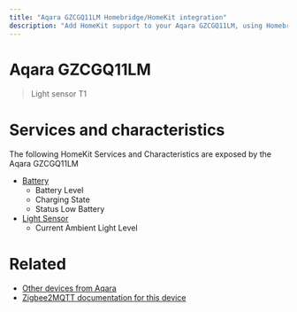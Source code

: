 ```yaml
---
title: "Aqara GZCGQ11LM Homebridge/HomeKit integration"
description: "Add HomeKit support to your Aqara GZCGQ11LM, using Homebridge, Zigbee2MQTT and homebridge-z2m."
---
```

<!---
This file has been GENERATED using src/docgen/docgen.ts
DO NOT EDIT THIS FILE MANUALLY!
-->
# Aqara GZCGQ11LM
> Light sensor T1


# Services and characteristics
The following HomeKit Services and Characteristics are exposed by
the Aqara GZCGQ11LM

* [Battery](../../battery.md)
  * Battery Level
  * Charging State
  * Status Low Battery
* [Light Sensor](../../sensors.md)
  * Current Ambient Light Level


# Related
* [Other devices from Aqara](../index.md#aqara)
* [Zigbee2MQTT documentation for this device](https://www.zigbee2mqtt.io/devices/GZCGQ11LM.html)